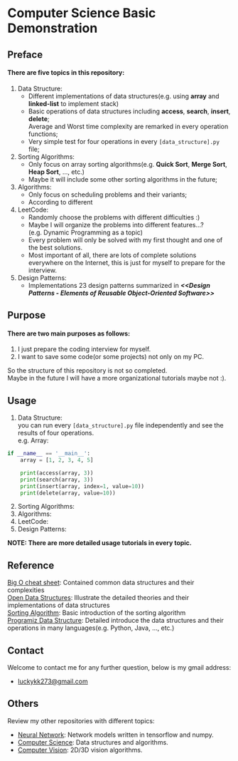 # Computer Science Basic Demonstration

## Preface
#### There are five topics in this repository: ####
1. Data Structure:
   - Different implementations of data structures(e.g. using **array** and **linked-list** to implement stack)
   - Basic operations of data structures including **access**, **search**, **insert**, **delete**;  
     Average and Worst time complexity are remarked in every operation functions;
   - Very simple test for four operations in every `[data_structure].py` file;
2. Sorting Algorithms:
   - Only focus on array sorting algorithms(e.g. **Quick Sort**, **Merge Sort**, **Heap Sort**, ..., etc.)
   - Maybe it will include some other sorting algorithms in the future;
3. Algorithms:
   - Only focus on scheduling problems and their variants;
   - According to different 
4. LeetCode: 
   - Randomly choose the problems with different difficulties :)
   - Maybe I will organize the problems into different features...?  
     (e.g. Dynamic Programming as a topic)
   - Every problem will only be solved with my first thought and one of the best solutions.
   - Most important of all, there are lots of complete solutions everywhere on the Internet, this is just for myself to prepare for the interview.
5. Design Patterns:
   - Implementations 23 design patterns summarized in ***&lt;&lt;Design Patterns - Elements of Reusable Object-Oriented Software&gt;&gt;***
## Purpose
#### There are two main purposes as follows:  
1. I just prepare the coding interview for myself.
2. I want to save some code(or some projects) not only on my PC.

So the structure of this repository is not so completed.  
Maybe in the future I will have a more organizational tutorials maybe not :).


## Usage
1. Data Structure:  
you can run every `[data_structure].py` file independently and see the results of four operations.  
e.g. Array:
```python
if __name__ == '__main__':
    array = [1, 2, 3, 4, 5]

    print(access(array, 3))
    print(search(array, 3))
    print(insert(array, index=1, value=10))
    print(delete(array, value=10))
```

2. Sorting Algorithms:
3. Algorithms:
4. LeetCode:
5. Design Patterns:

**NOTE: There are more detailed usage tutorials in every topic.**


## Reference
[Big O cheat sheet](https://www.bigocheatsheet.com/): Contained common data structures and their complexities  
[Open Data Structures](https://opendatastructures.org/): Illustrate the detailed theories and their implementations of data structures  
[Sorting Algorithm](https://en.wikipedia.org/wiki/Sorting_algorithm): Basic introduction of the sorting algorithm  
[Programiz Data Structure](https://www.programiz.com/dsa): Detailed introduce the data structures and their operations in many languages(e.g. Python, Java, ..., etc.)

## Contact
Welcome to contact me for any further question, below is my gmail address:
* luckykk273@gmail.com

## Others
Review my other repositories with different topics: 
- [Neural Network](): Network models written in tensorflow and numpy.
- [Computer Science](): Data structures and algorithms.
- [Computer Vision](): 2D/3D vision algorithms.

